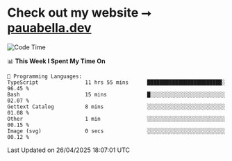 # Check out my website ⭢ [pauabella.dev](https://pauabella.dev)

<!--START_SECTION:waka-->
![Code Time](http://img.shields.io/badge/Code%20Time-4%2C361%20hrs%209%20mins-blue)

📊 **This Week I Spent My Time On** 

```text
💬 Programming Languages: 
TypeScript               11 hrs 55 mins      ████████████████████████░   96.45 % 
Bash                     15 mins             █░░░░░░░░░░░░░░░░░░░░░░░░   02.07 % 
Gettext Catalog          8 mins              ░░░░░░░░░░░░░░░░░░░░░░░░░   01.08 % 
Other                    1 min               ░░░░░░░░░░░░░░░░░░░░░░░░░   00.15 % 
Image (svg)              0 secs              ░░░░░░░░░░░░░░░░░░░░░░░░░   00.12 % 
```


 Last Updated on 26/04/2025 18:07:01 UTC
<!--END_SECTION:waka-->
